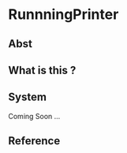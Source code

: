 # RunnningPrinter    

## Abst   

## What is this ?   

## System  
Coming Soon ...  

## Reference  